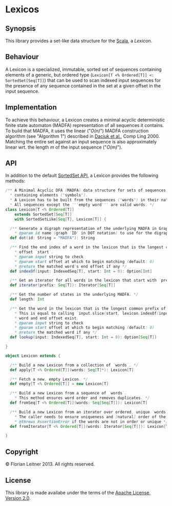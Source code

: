 Lexicos
=======

Synopsis
--------

This library provides a set-like data structure for the [Scala][1], a *Lexicon*.

  [1]: http://www.scala-lang.org/

Behaviour
---------

A Lexicon is a specialized, immutable, sorted set of sequences containing elements of a generic, but ordered type (`Lexicon[T <% Ordered[T]] <: SortedSet[Seq[T]]`) that can be used to scan indexed input sequences for the presence of any sequence contained in the set at a given offset in the input sequence.

Implementation
--------------

To achieve this behaviour, a Lexicon creates a minimal acyclic deterministic finite state automaton (MADFA) representation of all sequences it contains. To build that MADFA, it uses the linear ("_O(n)_") MADFA construction algorithm (see "Algorithm 1") described in [Daciuk et al.][2], Comp Ling 2000. Matching the entire set against an input sequence is also approximately linear wrt. the length _m_ of the input sequence ("_O(m)_").

  [2]: http://www.mitpressjournals.org/doi/abs/10.1162/089120100561601

API
---

In addition to the default [SortedSet API][3], a Lexicon provides the following methods:

  [3]: http://www.scala-lang.org/api/2.10.0/index.html#scala.collection.SortedSet

```scala
/** A Minimal Acyclic DFA (MADFA) data structure for sets of sequences ("words")
  * containing elements ("symbols").
  * A Lexicon has to be built from the sequences ("words") in their natural order.
  * All sequences except the '''empty word''' are valid words. */
class Lexicon[T <% Ordered[T]]
    extends SortedSet[Seq[T]]
    with SortedSetLike[Seq[T], Lexicon[T]] {

  /** Generate a digraph representation of the underlying MADFA in Graphviz DOT format.
    * @param id name (graph 'ID' in DOT notation) to use for the digraph */
  def dot(id: String = "MADFA"): String

  /** Find the end index of a word in the lexicon that is the longest common prefix in input at
    * offset `start`.
    * @param input string to check
    * @param start offset at which to begin matching (default: 0)
    * @return the matched word's end offset if any */
  def indexOf(input: IndexedSeq[T], start: Int = 0): Option[Int] 

  /** Get an iterator for all words in the lexicon that start with `prefix`. */
  def iterator(prefix: Seq[T]): Iterator[Seq[T]]

  /** Get the number of states in the underlying MADFA. */
  def length: Int

  /** Get the word in the lexicon that is the longest common prefix of `input` at offset `start`.
    * This is equal to calling `input.slice(start, lexicon.indexOf(input, start).get)` if such a
    * word and end offset exist.
    * @param input string to check
    * @param start offset at which to begin matching (default: 0)
    * @return the matched word if any */
  def lookup(input: IndexedSeq[T], start: Int = 0): Option[Seq[T]]

}

object Lexicon extends {

  /** Build a new Lexicon from a collection of `words`. */
  def apply[T <% Ordered[T]](words: Seq[T]*): Lexicon[T]

  /** Fetch a new, empty Lexicon. */
  def empty[T <% Ordered[T]] = new Lexicon[T]

  /** Build a new Lexicon from a sequence of `words`.
    * This method ensures word order and removes duplicates. */
  def fromSeq[T <% Ordered[T]](words: Seq[Seq[T]]): Lexicon[T]

  /** Build a new Lexicon from an iterator over ordered, unique `words`.
    * The caller needs to ensure uniqueness and [natural] order of the words.
    * @throws AssertionError if the words are not in order or unique */
  def fromIterator[T <% Ordered[T]](words: Iterator[Seq[T]]): Lexicon[T]

}
```

Copyright
---------

&copy; Florian Leitner 2013. All rights reserved.

License
-------

This library is made availabe under the terms of the [Apache License, Version 2.0][4].

  [4]: http://www.apache.org/licenses/LICENSE-2.0.html

